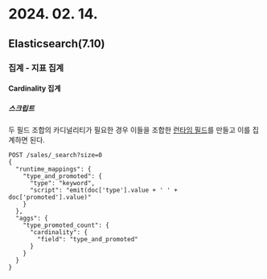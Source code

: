 # 2024. 02. 14.

## Elasticsearch(7.10)

### 집계 - 지표 집계

#### Cardinality 집계

##### 스크립트

두 필드 조합의 카디널리티가 필요한 경우 이들을 조합한 [런타임 필드][runtime]를 만들고 이를 집계하면 된다.

```http
POST /sales/_search?size=0
{
  "runtime_mappings": {
    "type_and_promoted": {
      "type": "keyword",
      "script": "emit(doc['type'].value + ' ' + doc['promoted'].value)"
    }
  },
  "aggs": {
    "type_promoted_count": {
      "cardinality": {
        "field": "type_and_promoted"
      }
    }
  }
}
```



[runtime]: https://www.elastic.co/guide/en/elasticsearch/reference/current/runtime.html